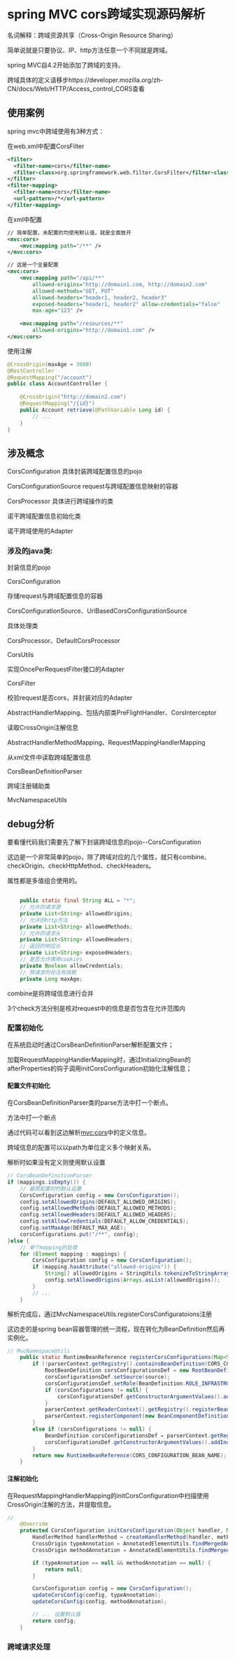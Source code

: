 # spring MVC cors跨域实现源码解析

名词解释：跨域资源共享（Cross-Origin Resource Sharing）

简单说就是只要协议、IP、http方法任意一个不同就是跨域。

spring MVC自4.2开始添加了跨域的支持。

跨域具体的定义请移步https://developer.mozilla.org/zh-CN/docs/Web/HTTP/Access_control_CORS查看

## 使用案例

spring mvc中跨域使用有3种方式：

在web.xml中配置CorsFilter
```xml
<filter>
  <filter-name>cors</filter-name>
  <filter-class>org.springframework.web.filter.CorsFilter</filter-class>
</filter>
<filter-mapping>
  <filter-name>cors</filter-name>
  <url-pattern>/*</url-pattern>
</filter-mapping>
```

在xml中配置
```xml
// 简单配置，未配置的均使用默认值，就是全面放开
<mvc:cors>  
    <mvc:mapping path="/**" />  
</mvc:cors> 

// 这是一个全量配置
<mvc:cors>  
    <mvc:mapping path="/api/**"  
        allowed-origins="http://domain1.com, http://domain2.com"  
        allowed-methods="GET, PUT"  
        allowed-headers="header1, header2, header3"  
        exposed-headers="header1, header2" allow-credentials="false"  
        max-age="123" />  
  
    <mvc:mapping path="/resources/**"  
        allowed-origins="http://domain1.com" />  
</mvc:cors>  
```

使用注解
```java
@CrossOrigin(maxAge = 3600)  
@RestController  
@RequestMapping("/account")  
public class AccountController {  
  
    @CrossOrigin("http://domain2.com")  
    @RequestMapping("/{id}")  
    public Account retrieve(@PathVariable Long id) {  
        // ...  
    }  
}  
```

## 涉及概念
CorsConfiguration 具体封装跨域配置信息的pojo

CorsConfigurationSource request与跨域配置信息映射的容器

CorsProcessor 具体进行跨域操作的类

诺干跨域配置信息初始化类

诺干跨域使用的Adapter


### 涉及的java类:
封装信息的pojo

CorsConfiguration


存储request与跨域配置信息的容器

CorsConfigurationSource、UrlBasedCorsConfigurationSource


具体处理类

CorsProcessor、DefaultCorsProcessor


CorsUtils


实现OncePerRequestFilter接口的Adapter

CorsFilter


校验request是否cors，并封装对应的Adapter

AbstractHandlerMapping、包括内部类PreFlightHandler、CorsInterceptor


读取CrossOrigin注解信息

AbstractHandlerMethodMapping、RequestMappingHandlerMapping


从xml文件中读取跨域配置信息

CorsBeanDefinitionParser


跨域注册辅助类

MvcNamespaceUtils


## debug分析

要看懂代码我们需要先了解下封装跨域信息的pojo--CorsConfiguration

这边是一个非常简单的pojo，除了跨域对应的几个属性，就只有combine、checkOrigin、checkHttpMethod、checkHeaders。

属性都是多值组合使用的。
```java
	
	public static final String ALL = "*";
	// 允许的请求源
	private List<String> allowedOrigins;
	// 允许的http方法
	private List<String> allowedMethods;
	// 允许的请求头
	private List<String> allowedHeaders;
	// 返回的响应头
	private List<String> exposedHeaders;
	// 是否允许携带cookies
	private Boolean allowCredentials;
	// 预请求的存活有效期
	private Long maxAge;
```

combine是将跨域信息进行合并

3个check方法分别是核对request中的信息是否包含在允许范围内

### 配置初始化

在系统启动时通过CorsBeanDefinitionParser解析配置文件；

加载RequestMappingHandlerMapping时，通过InitializingBean的afterProperties的钩子调用initCorsConfiguration初始化注解信息；

#### 配置文件初始化
在CorsBeanDefinitionParser类的parse方法中打一个断点。

方法中打一个断点

通过代码可以看到这边解析<mvc:cors>中的定义信息。

跨域信息的配置可以以path为单位定义多个映射关系。

解析时如果没有定义则使用默认设置

```java
// CorsBeanDefinitionParser
if (mappings.isEmpty()) {
	// 最简配置时的默认设置
	CorsConfiguration config = new CorsConfiguration();
	config.setAllowedOrigins(DEFAULT_ALLOWED_ORIGINS);
	config.setAllowedMethods(DEFAULT_ALLOWED_METHODS);
	config.setAllowedHeaders(DEFAULT_ALLOWED_HEADERS);
	config.setAllowCredentials(DEFAULT_ALLOW_CREDENTIALS);
	config.setMaxAge(DEFAULT_MAX_AGE);
	corsConfigurations.put("/**", config);
}else {
	// 单个mapping的处理
	for (Element mapping : mappings) {
		CorsConfiguration config = new CorsConfiguration();
		if (mapping.hasAttribute("allowed-origins")) {
			String[] allowedOrigins = StringUtils.tokenizeToStringArray(mapping.getAttribute("allowed-origins"), ",");
			config.setAllowedOrigins(Arrays.asList(allowedOrigins));
		}
		// ...
	}
```

解析完成后，通过MvcNamespaceUtils.registerCorsConfiguratoions注册

这边走的是spring bean容器管理的统一流程，现在转化为BeanDefinition然后再实例化。

```java
// MvcNamespaceUtils
	public static RuntimeBeanReference registerCorsConfigurations(Map<String, CorsConfiguration> corsConfigurations, ParserContext parserContext, Object source) {
		if (!parserContext.getRegistry().containsBeanDefinition(CORS_CONFIGURATION_BEAN_NAME)) {
			RootBeanDefinition corsConfigurationsDef = new RootBeanDefinition(LinkedHashMap.class);
			corsConfigurationsDef.setSource(source);
			corsConfigurationsDef.setRole(BeanDefinition.ROLE_INFRASTRUCTURE);
			if (corsConfigurations != null) {
				corsConfigurationsDef.getConstructorArgumentValues().addIndexedArgumentValue(0, corsConfigurations);
			}
			parserContext.getReaderContext().getRegistry().registerBeanDefinition(CORS_CONFIGURATION_BEAN_NAME, corsConfigurationsDef);
			parserContext.registerComponent(new BeanComponentDefinition(corsConfigurationsDef, CORS_CONFIGURATION_BEAN_NAME));
		}
		else if (corsConfigurations != null) {
			BeanDefinition corsConfigurationsDef = parserContext.getRegistry().getBeanDefinition(CORS_CONFIGURATION_BEAN_NAME);
			corsConfigurationsDef.getConstructorArgumentValues().addIndexedArgumentValue(0, corsConfigurations);
		}
		return new RuntimeBeanReference(CORS_CONFIGURATION_BEAN_NAME);
	}
```

#### 注解初始化

在RequestMappingHandlerMapping的initCorsConfiguration中扫描使用CrossOrigin注解的方法，并提取信息。

```java
//
	@Override
	protected CorsConfiguration initCorsConfiguration(Object handler, Method method, RequestMappingInfo mappingInfo) {
		HandlerMethod handlerMethod = createHandlerMethod(handler, method);
		CrossOrigin typeAnnotation = AnnotatedElementUtils.findMergedAnnotation(handlerMethod.getBeanType(), CrossOrigin.class);
		CrossOrigin methodAnnotation = AnnotatedElementUtils.findMergedAnnotation(method, CrossOrigin.class);

		if (typeAnnotation == null && methodAnnotation == null) {
			return null;
		}

		CorsConfiguration config = new CorsConfiguration();
		updateCorsConfig(config, typeAnnotation);
		updateCorsConfig(config, methodAnnotation);

		// ... 设置默认值
		return config;
	}	
```

### 跨域请求处理



